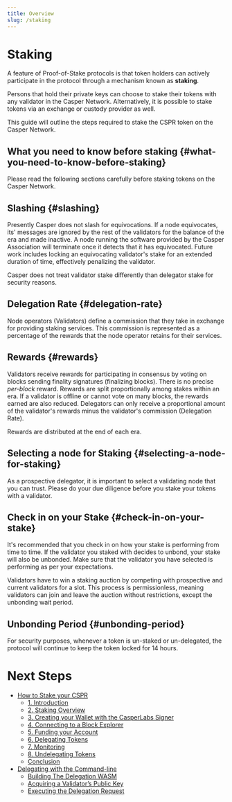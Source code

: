 ```yaml
---
title: Overview
slug: /staking
---
```


# Staking

A feature of Proof-of-Stake protocols is that token holders can actively participate in the protocol through a mechanism known as **staking**.

Persons that hold their private keys can choose to stake their tokens with any validator in the Casper Network. Alternatively, it is possible to stake tokens via an exchange or custody provider as well.

This guide will outline the steps required to stake the CSPR token on the Casper Network.

## What you need to know before staking {#what-you-need-to-know-before-staking}

Please read the following sections carefully before staking tokens on the Casper Network.

## Slashing {#slashing}

Presently Casper does not slash for equivocations. If a node equivocates, its' messages are ignored by the rest of the validators for the balance of the era and made inactive. A node running the software provided by the Casper Association will terminate once it detects that it has equivocated. Future work includes locking an equivocating validator's stake for an extended duration of time, effectively penalizing the validator.

Casper does not treat validator stake differently than delegator stake for security reasons.

## Delegation Rate {#delegation-rate}

Node operators (Validators) define a commission that they take in exchange for providing staking services. This commission is represented as a percentage of the rewards that the node operator retains for their services.

## Rewards {#rewards}

Validators receive rewards for participating in consensus by voting on blocks sending finality signatures (finalizing blocks). There is no precise _per-block_ reward. Rewards are split proportionally among stakes within an era. If a validator is offline or cannot vote on many blocks, the rewards earned are also reduced. Delegators can only receive a proportional amount of the validator's rewards minus the validator's commission (Delegation Rate).

Rewards are distributed at the end of each era.

## Selecting a node for Staking {#selecting-a-node-for-staking}

As a prospective delegator, it is important to select a validating node that you can trust. Please do your due diligence before you stake your tokens with a validator.

## Check in on your Stake {#check-in-on-your-stake}

It's recommended that you check in on how your stake is performing from time to time. If the validator you staked with decides to unbond, your stake will also be unbonded. Make sure that the validator you have selected is performing as per your expectations.

Validators have to win a staking auction by competing with prospective and current validators for a slot. This process is permissionless, meaning validators can join and leave the auction without restrictions, except the unbonding wait period.

## Unbonding Period {#unbonding-period}

For security purposes, whenever a token is un-staked or un-delegated, the protocol will continue to keep the token locked for 14 hours.

# Next Steps

-   [How to Stake your CSPR](../workflow/staking.md)
    -   [1. Introduction](../workflow/staking.md#1-introduction)
    -   [2. Staking Overview](../workflow/staking.md#1-staking-overview)
    -   [3. Creating your Wallet with the CasperLabs Signer](../workflow/staking.md#3-creating-your-wallet-with-the-casperlabs-signer)
    -   [4. Connecting to a Block Explorer](../workflow/staking.md#4-connecting-to-blockexplorer)
    -   [5. Funding your Account](../workflow/staking.md#5-funding-your-account)
    -   [6. Delegating Tokens](../workflow/staking.md#6-delegating-tokens)
    -   [7. Monitoring](../workflow/staking.md#7-monitoring)
    -   [8. Undelegating Tokens](../workflow/staking.md#8-undelegating-tokens)
    -   [ Conclusion](../workflow/staking.md#conclusion)
-   [Delegating with the Command-line](../workflow/delegate.md)
    -   [Building The Delegation WASM](../workflow/delegate.md#building-the-delegation-wasm)
    -   [Acquiring a Validator’s Public Key](../workflow/delegate.md#acquiring-a-validators-public-key)
    -   [Executing the Delegation Request](../workflow/delegate.md#executing-the-delegation-request)
